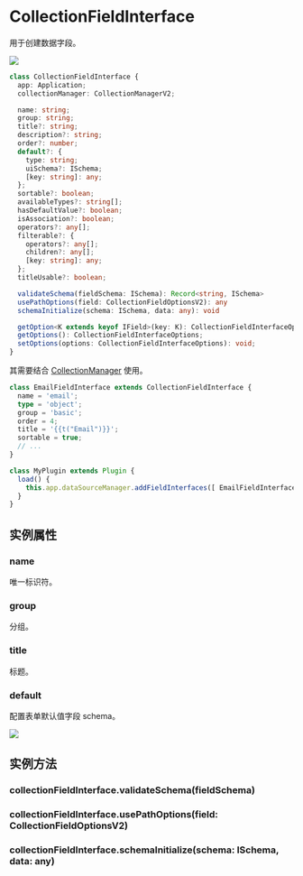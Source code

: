 # CollectionFieldInterface

用于创建数据字段。

![](./images/collection-field-interface.png)

```ts
class CollectionFieldInterface {
  app: Application;
  collectionManager: CollectionManagerV2;

  name: string;
  group: string;
  title?: string;
  description?: string;
  order?: number;
  default?: {
    type: string;
    uiSchema?: ISchema;
    [key: string]: any;
  };
  sortable?: boolean;
  availableTypes?: string[];
  hasDefaultValue?: boolean;
  isAssociation?: boolean;
  operators?: any[];
  filterable?: {
    operators?: any[];
    children?: any[];
    [key: string]: any;
  };
  titleUsable?: boolean;

  validateSchema(fieldSchema: ISchema): Record<string, ISchema>
  usePathOptions(field: CollectionFieldOptionsV2): any
  schemaInitialize(schema: ISchema, data: any): void

  getOption<K extends keyof IField>(key: K): CollectionFieldInterfaceOptions[K]
  getOptions(): CollectionFieldInterfaceOptions;
  setOptions(options: CollectionFieldInterfaceOptions): void;
}
```

其需要结合 [CollectionManager](/core/collection/collection-manager#cmaddcollectionfieldinterfacesinterfaces) 使用。

```ts
class EmailFieldInterface extends CollectionFieldInterface {
  name = 'email';
  type = 'object';
  group = 'basic';
  order = 4;
  title = '{{t("Email")}}';
  sortable = true;
  // ...
}

class MyPlugin extends Plugin {
  load() {
    this.app.dataSourceManager.addFieldInterfaces([ EmailFieldInterface ]);
  }
}
```

## 实例属性

### name

唯一标识符。

### group

分组。

### title

标题。

### default

配置表单默认值字段 schema。

![](./images/collection-field-interface-form.png)


## 实例方法

### collectionFieldInterface.validateSchema(fieldSchema)


### collectionFieldInterface.usePathOptions(field: CollectionFieldOptionsV2)


### collectionFieldInterface.schemaInitialize(schema: ISchema, data: any)

